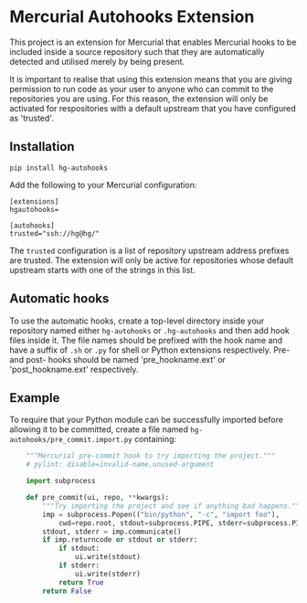 Mercurial Autohooks Extension
=============================

This project is an extension for Mercurial that enables Mercurial hooks to
be included inside a source repository such that they are automatically
detected and utilised merely by being present.

It is important to realise that using this extension means that you
are giving permission to run code as your user to anyone who can commit to
the repositories you are using. For this reason, the extension will only
be activated for respositories with a default upstream that you have
configured as 'trusted'.

Installation
------------

    pip install hg-autohooks

Add the following to your Mercurial configuration:

    [extensions]
    hgautohooks=

    [autohooks]
    trusted="ssh://hg@hg/"

The `trusted` configuration is a list of repository upstream address
prefixes are trusted. The extension will only be active for repositories
whose default upstream starts with one of the strings in this list.

Automatic hooks
---------------

To use the automatic hooks, create a top-level directory inside your
repository named either `hg-autohooks` or `.hg-autohooks` and then
add hook files inside it. The file names should be prefixed with the
hook name and have a suffix of `.sh` or `.py` for shell or Python
extensions respectively. Pre- and post- hooks should be named
'pre_hookname.ext' or 'post_hookname.ext' respectively.

Example
-------

To require that your Python module can be successfully imported
before allowing it to be committed, create a file named
`hg-autohooks/pre_commit.import.py` containing:

```python
    """Mercurial pre-commit hook to try importing the project."""
    # pylint: disable=invalid-name,unused-argument

    import subprocess

    def pre_commit(ui, repo, **kwargs):
        """Try importing the project and see if anything bad happens."""
        imp = subprocess.Popen(("bin/python", "-c", "import foo"),
            cwd=repo.root, stdout=subprocess.PIPE, stderr=subprocess.PIPE)
        stdout, stderr = imp.communicate()
        if imp.returncode or stdout or stderr:
            if stdout:
                ui.write(stdout)
            if stderr:
                ui.write(stderr)
            return True
        return False
```
